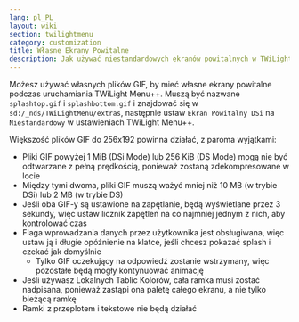 ```yaml
---
lang: pl_PL
layout: wiki
section: twilightmenu
category: customization
title: Własne Ekrany Powitalne
description: Jak używać niestandardowych ekranów powitalnych w TWiLight Menu++
---
```


Możesz używać własnych plików GIF, by mieć własne ekrany powitalne podczas uruchamiania TWiLight Menu++. Muszą być nazwane `splashtop.gif` i `splashbottom.gif` i znajdować się w `sd:/_nds/TWiLightMenu/extras`, następnie ustaw `Ekran Powitalny DSi` na `Niestandardowy` w ustawieniach TWiLight Menu++.

Większość plików GIF do 256x192 powinna działać, z paroma wyjątkami:
- Pliki GIF powyżej 1 MiB (DSi Mode) lub 256 KiB (DS Mode) mogą nie być odtwarzane z pełną prędkością, ponieważ zostaną zdekompresowane w locie
- Między tymi dwoma, pliki GIF muszą ważyć mniej niż 10 MB (w trybie DSi) lub 2 MB (w trybie DS)
- Jeśli oba GIF-y są ustawione na zapętlanie, będą wyświetlane przez 3 sekundy, więc ustaw licznik zapętleń na co najmniej jednym z nich, aby kontrolować czas
- Flaga wprowadzania danych przez użytkownika jest obsługiwana, więc ustaw ją i długie opóźnienie na klatce, jeśli chcesz pokazać splash i czekać jak domyślnie
    - Tylko GIF oczekujący na odpowiedź zostanie wstrzymany, więc pozostałe będą mogły kontynuować animację
- Jeśli używasz Lokalnych Tablic Kolorów, cała ramka musi zostać nadpisana, ponieważ zastąpi ona paletę całego ekranu, a nie tylko bieżącą ramkę
- Ramki z przeplotem i tekstowe nie będą działać
